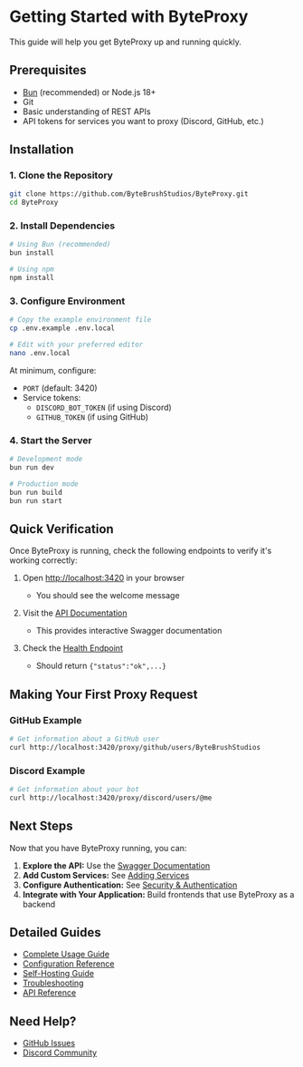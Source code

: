 # Getting Started with ByteProxy

This guide will help you get ByteProxy up and running quickly.

## Prerequisites

- [Bun](https://bun.sh/) (recommended) or Node.js 18+
- Git
- Basic understanding of REST APIs
- API tokens for services you want to proxy (Discord, GitHub, etc.)

## Installation

### 1. Clone the Repository

```bash
git clone https://github.com/ByteBrushStudios/ByteProxy.git
cd ByteProxy
```

### 2. Install Dependencies

```bash
# Using Bun (recommended)
bun install

# Using npm
npm install
```

### 3. Configure Environment

```bash
# Copy the example environment file
cp .env.example .env.local

# Edit with your preferred editor
nano .env.local
```

At minimum, configure:
- `PORT` (default: 3420)
- Service tokens:
  - `DISCORD_BOT_TOKEN` (if using Discord)
  - `GITHUB_TOKEN` (if using GitHub)

### 4. Start the Server

```bash
# Development mode
bun run dev

# Production mode
bun run build
bun run start
```

## Quick Verification

Once ByteProxy is running, check the following endpoints to verify it's working correctly:

1. Open [http://localhost:3420](http://localhost:3420) in your browser
   - You should see the welcome message
   
2. Visit the [API Documentation](http://localhost:3420/docs)
   - This provides interactive Swagger documentation
   
3. Check the [Health Endpoint](http://localhost:3420/health)
   - Should return `{"status":"ok",...}`

## Making Your First Proxy Request

### GitHub Example

```bash
# Get information about a GitHub user
curl http://localhost:3420/proxy/github/users/ByteBrushStudios
```

### Discord Example

```bash
# Get information about your bot
curl http://localhost:3420/proxy/discord/users/@me
```

## Next Steps

Now that you have ByteProxy running, you can:

1. **Explore the API:** Use the [Swagger Documentation](http://localhost:3420/docs)
2. **Add Custom Services:** See [Adding Services](usage.md#adding-custom-services)
3. **Configure Authentication:** See [Security & Authentication](security.md)
4. **Integrate with Your Application:** Build frontends that use ByteProxy as a backend

## Detailed Guides

- [Complete Usage Guide](usage.md)
- [Configuration Reference](config.md)
- [Self-Hosting Guide](self-host.md)
- [Troubleshooting](troubleshooting.md)
- [API Reference](api.md)

## Need Help?

- [GitHub Issues](https://github.com/ByteBrushStudios/ByteProxy/issues)
- [Discord Community](https://discord.gg/Vv2bdC44Ge)
